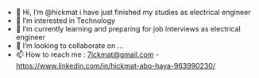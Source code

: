 - 👋 Hi, I’m @hickmat i have just finished my studies as electrical engineer
- 👀 I’m interested in Technology
- 🌱 I’m currently learning and preparing for job interviews as electrical engineer 
- 💞️ I’m looking to collaborate on ...
- 📫 How to reach me : 7ickmat@gmail.com -  https://www.linkedin.com/in/hickmat-abo-haya-963990230/

<!---
hickmat/hickmat is a ✨ special ✨ repository because its `README.md` (this file) appears on your GitHub profile.
You can click the Preview link to take a look at your changes.
--->
